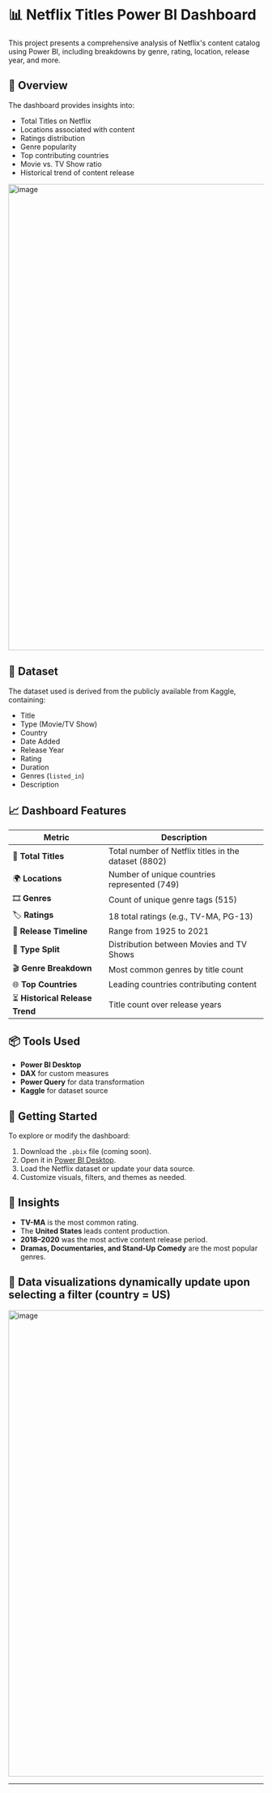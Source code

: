 # 📊 Netflix Titles Power BI Dashboard

This project presents a comprehensive analysis of Netflix's content catalog using Power BI, including breakdowns by genre, rating, location, release year, and more.

## 📌 Overview

The dashboard provides insights into:
- Total Titles on Netflix
- Locations associated with content
- Ratings distribution
- Genre popularity
- Top contributing countries
- Movie vs. TV Show ratio
- Historical trend of content release

<img width="1633" height="920" alt="image" src="https://github.com/user-attachments/assets/1833666f-4e77-4441-b0eb-76b74e92a5d9" />

## 📁 Dataset

The dataset used is derived from the publicly available from Kaggle, containing:
- Title
- Type (Movie/TV Show)
- Country
- Date Added
- Release Year
- Rating
- Duration
- Genres (`listed_in`)
- Description

## 📈 Dashboard Features

| Metric                          | Description |
|---------------------------------|-------------|
| 🔢 **Total Titles**             | Total number of Netflix titles in the dataset (8802) |
| 🌍 **Locations**               | Number of unique countries represented (749) |
| 🎞️ **Genres**                 | Count of unique genre tags (515) |
| 🏷️ **Ratings**                | 18 total ratings (e.g., TV-MA, PG-13) |
| 📆 **Release Timeline**        | Range from 1925 to 2021 |
| 🍿 **Type Split**             | Distribution between Movies and TV Shows |
| 🎬 **Genre Breakdown**        | Most common genres by title count |
| 🌐 **Top Countries**          | Leading countries contributing content |
| ⏳ **Historical Release Trend**| Title count over release years |

## 📦 Tools Used

- **Power BI Desktop**
- **DAX** for custom measures
- **Power Query** for data transformation
- **Kaggle** for dataset source

## 🚀 Getting Started

To explore or modify the dashboard:
1. Download the `.pbix` file (coming soon).
2. Open it in [Power BI Desktop](https://powerbi.microsoft.com/desktop).
3. Load the Netflix dataset or update your data source.
4. Customize visuals, filters, and themes as needed.

## 🧠 Insights

- **TV-MA** is the most common rating.
- The **United States** leads content production.
- **2018–2020** was the most active content release period.
- **Dramas, Documentaries, and Stand-Up Comedy** are the most popular genres.

## 📄 Data visualizations dynamically update upon selecting a filter (country = US)

<img width="1631" height="920" alt="image" src="https://github.com/user-attachments/assets/4d004a6e-df4b-41c5-a349-5bdea1e35064" />


---

